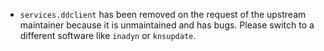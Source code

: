 - `services.ddclient` has been removed on the request of the upstream maintainer because it is unmaintained and has bugs. Please switch to a different software like `inadyn` or `knsupdate`.
